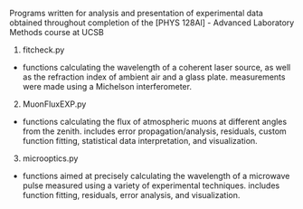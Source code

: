 Programs written for analysis and presentation of experimental data obtained throughout
completion of the [PHYS 128Al] - Advanced Laboratory Methods course at UCSB

1. fitcheck.py
  - functions calculating the wavelength of a coherent laser source,
    as well as the refraction index of ambient air and a glass plate.
    measurements were made using a Michelson interferometer.

2. MuonFluxEXP.py
  - functions calculating the flux of atmospheric muons at different angles from the zenith.
    includes error propagation/analysis, residuals,
    custom function fitting, statistical data interpretation, and visualization.

3. microoptics.py
  - functions aimed at precisely calculating the wavelength of a microwave pulse
    measured using a variety of experimental techniques. includes function fitting,
    residuals, error analysis, and visualization.
